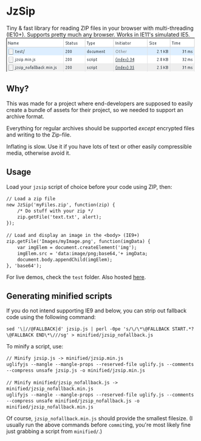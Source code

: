 # JzSip
Tiny & fast library for reading ZIP files in your browser with multi-threading (IE10+). 
Supports pretty much any browser. Works in IE11's simulated IE5.
![Yes, it's >3KB after gzip](https://raw.githubusercontent.com/frash23/jzsip/master/filesize.png)

Why?
---
This was made for a project where end-developers are supposed to easily create
a bundle of assets for their project, so we needed to support an archive format.

Everything for regular archives should be supported *except* encrypted files
and writing to the Zip-file.

Inflating is slow. Use it if you have lots of text or other easily compressible media, otherwise avoid it.


Usage
---
Load your `jzsip` script of choice before your code using ZIP, then:
```
// Load a zip file
new JzSip('myFiles.zip', function(zip) {
	/* Do stuff with your zip */
	zip.getFile('text.txt', alert);
});

// Load and display an image in the <body> (IE9+)
zip.getFile('Images/myImage.png', function(imgData) {
	var imgElem = document.createElement('img');
	imgElem.src = 'data:image/png;base64,'+ imgData;
	document.body.appendChild(imgElem);
}, 'base64');
```

For live demos, check the `test` folder.
Also hosted [here](http://dev.pj.gy/jzsip/test/).

Generating minified scripts
---
If you do not intend supporting IE9 and below, you can strip out fallback code using the following command:
```
sed '\|//@FALLBACK|d' jzsip.js | perl -0pe 's/\/\*\@FALLBACK START.*?\@FALLBACK END\*\///sg' > minified/jzsip_nofallback.js
```
To minify a script, use:
```
// Minify jzsip.js -> minified/jzsip.min.js
uglifyjs --mangle --mangle-props --reserved-file uglify.js --comments --compress unsafe jzsip.js -o minified/jzsip.min.js

// Minify minified/jzsip_nofallback.js -> minified/jzsip_nofallback.min.js
uglifyjs --mangle --mangle-props --reserved-file uglify.js --comments --compress unsafe minified/jzsip_nofallback.js -o minified/jzsip_nofallback.min.js
```
Of course, `jzsip_nofallback.min.js` should provide the smallest filesize.
(I usually run the above commands before `commit`ing, you're most likely fine just grabbing a script from `minified/`.)
